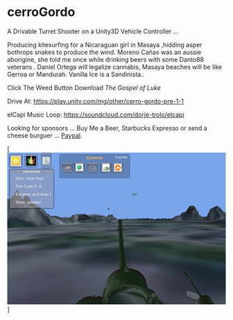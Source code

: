 cerroGordo
=======

A Drivable Turret Shooter on a Unity3D Vehicle Controller ...

Producing kitesurfing for a Nicaraguan girl in Masaya ,hidding asper bothrops snakes to produce the wind. Moreno Cañas was an aussie aborigine, she told me once while drinking beers with some Danto88 veterans . Daniel Ortega will legalize cannabis, Masaya beaches will be like Gerroa or Mandurah. Vanilla Ice is a Sandinista..

Click The Weed Button Download *The Gospel of Luke* 

Drive At:
https://play.unity.com/mg/other/cerro-gordo-pre-1-1

elCapi Music Loop:
https://soundcloud.com/dorje-trolo/elcapi

Looking for sponsors ...
Buy Me a Beer, Starbucks Expresso or send a cheese burguer ... [Paypal](https://www.paypal.me/gospelOfLuke/25).

[![que no se resistieran, por que sino los mataban ... ](https://raw.githubusercontent.com/rgarro/cerroGordo/master/cerroshot.png)]
